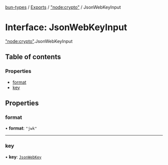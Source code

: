 [bun-types](https://oven-sh.github.io/bun-types/README.md) / [Exports](https://oven-sh.github.io/bun-types/modules.md) / ["node:crypto"](https://oven-sh.github.io/bun-types/modules/node_crypto_.md) / JsonWebKeyInput

# Interface: JsonWebKeyInput

["node:crypto"](https://oven-sh.github.io/bun-types/modules/node_crypto_.md).JsonWebKeyInput

## Table of contents

### Properties

- [format](https://oven-sh.github.io/bun-types/interfaces/node_crypto_.JsonWebKeyInput.md#format)
- [key](https://oven-sh.github.io/bun-types/interfaces/node_crypto_.JsonWebKeyInput.md#key)

## Properties

### format

• **format**: ``"jwk"``

___

### key

• **key**: [`JsonWebKey`](https://oven-sh.github.io/bun-types/interfaces/crypto_.JsonWebKey.md)
